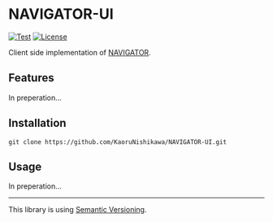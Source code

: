 # NAVIGATOR-UI

[![Test](https://img.shields.io/github/workflow/status/KaoruNishikawa/NAVIGATOR-UI/Test?logo=github&label=Test&style=flat-square)](https://github.com/KaoruNishikawa/nasco_monitor/actions)
[![License](https://img.shields.io/badge/license-MIT-blue.svg?label=License&style=flat-square)](LICENSE)

Client side implementation of [NAVIGATOR](https://github.com/KaoruNishikawa/NAVIGATOR).

## Features

In preperation...

## Installation

```shell
git clone https://github.com/KaoruNishikawa/NAVIGATOR-UI.git
```

## Usage

In preperation...

---

This library is using [Semantic Versioning](https://semver.org).
